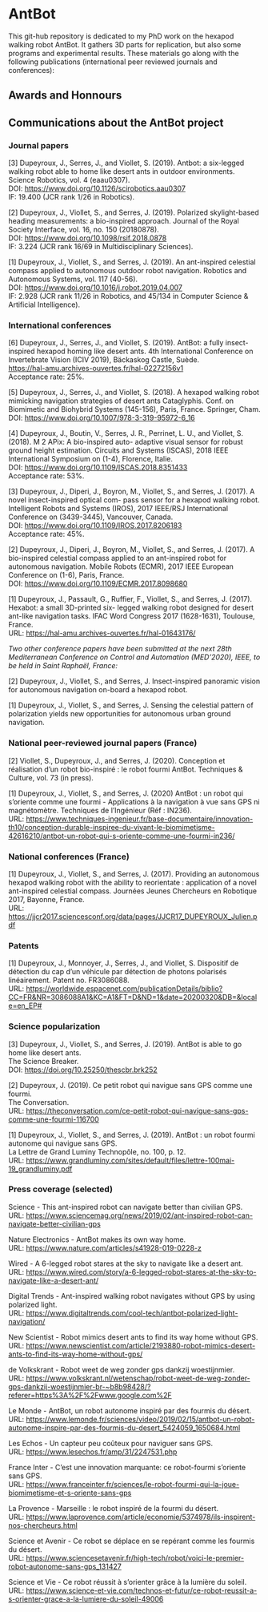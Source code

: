 # AntBot

This git-hub repository is dedicated to my PhD work on the hexapod walking robot AntBot. It gathers 3D parts for replication, but also some programs and experimental results. These materials go along with the following publications (international peer reviewed journals and conferences):

## Awards and Honnours

## Communications about the AntBot project

### Journal papers

[3] Dupeyroux, J., Serres, J., and Viollet, S. (2019). Antbot: a six-legged walking robot able to home like desert ants
in outdoor environments. Science Robotics, vol. 4 (eaau0307).
<br/>DOI: https://www.doi.org/10.1126/scirobotics.aau0307
<br/>IF: 19.400 (JCR rank 1/26 in Robotics).

[2] Dupeyroux, J., Viollet, S., and Serres, J. (2019). Polarized skylight-based heading measurements: a bio-inspired
approach. Journal of the Royal Society Interface, vol. 16, no. 150 (20180878).
<br/>DOI: https://www.doi.org/10.1098/rsif.2018.0878
<br/>IF: 3.224 (JCR rank 16/69 in Multidisciplinary Sciences).

[1] Dupeyroux, J., Viollet, S., and Serres, J. (2019). An ant-inspired celestial compass applied to autonomous
outdoor robot navigation. Robotics and Autonomous Systems, vol. 117 (40-56).
<br/>DOI: https://www.doi.org/10.1016/j.robot.2019.04.007
<br/>IF: 2.928 (JCR rank 11/26 in Robotics, and 45/134 in Computer Science & Artificial Intelligence).

### International conferences

[6] Dupeyroux, J., Serres, J., and Viollet, S. (2019). AntBot: a fully insect-inspired hexapod homing like desert
ants. 4th International Conference on Invertebrate Vision (ICIV 2019), Bäckaskog Castle, Suède.
<br/>https://hal-amu.archives-ouvertes.fr/hal-02272156v1
<br/>Acceptance rate: 25%.

[5] Dupeyroux, J., Serres, J., and Viollet, S. (2018). A hexapod walking robot mimicking navigation strategies of
desert ants Cataglyphis. Conf. on Biomimetic and Biohybrid Systems (145-156), Paris, France. Springer, Cham.
<br/>DOI: https://www.doi.org/10.1007/978-3-319-95972-6_16

[4] Dupeyroux, J., Boutin, V., Serres, J. R., Perrinet, L. U., and Viollet, S. (2018). M 2 APix: A bio-inspired auto-
adaptive visual sensor for robust ground height estimation. Circuits and Systems (ISCAS), 2018 IEEE International
Symposium on (1-4), Florence, Italie.
<br/>DOI: https://www.doi.org/10.1109/ISCAS.2018.8351433
<br/>Acceptance rate: 53%.

[3] Dupeyroux, J., Diperi, J., Boyron, M., Viollet, S., and Serres, J. (2017). A novel insect-inspired optical com-
pass sensor for a hexapod walking robot. Intelligent Robots and Systems (IROS), 2017 IEEE/RSJ International
Conference on (3439-3445), Vancouver, Canada.
<br/>DOI: https://www.doi.org/10.1109/IROS.2017.8206183
<br/>Acceptance rate: 45%.

[2] Dupeyroux, J., Diperi, J., Boyron, M., Viollet, S., and Serres, J. (2017). A bio-inspired celestial compass applied
to an ant-inspired robot for autonomous navigation. Mobile Robots (ECMR), 2017 IEEE European Conference on
(1-6), Paris, France.
<br/>DOI: https://www.doi.org/10.1109/ECMR.2017.8098680

[1] Dupeyroux, J., Passault, G., Ruffier, F., Viollet, S., and Serres, J. (2017). Hexabot: a small 3D-printed six-
legged walking robot designed for desert ant-like navigation tasks. IFAC Word Congress 2017 (1628-1631), Toulouse,
France.
<br/>URL: https://hal-amu.archives-ouvertes.fr/hal-01643176/

*Two other conference papers have been submitted at the next 28th Mediterranean Conference on Control and Automation (MED’2020), IEEE, to be held in Saint Raphaël, France:*

[2] Dupeyroux, J., Viollet, S., and Serres, J. Insect-inspired panoramic vision for autonomous navigation on-board
a hexapod robot.

[1] Dupeyroux, J., Viollet, S., and Serres, J. Sensing the celestial pattern of polarization yields new opportunities
for autonomous urban ground navigation.

### National peer-reviewed journal papers (France)

[2] Viollet, S., Dupeyroux, J., and Serres, J. (2020). Conception et réalisation d’un robot bio-inspiré : le robot
fourmi AntBot. Techniques & Culture, vol. 73 (in press).

[1] Dupeyroux, J., Viollet, S., and Serres, J. (2020) AntBot : un robot qui s’oriente comme une fourmi - Applications
à la navigation à vue sans GPS ni magnétomètre. Techniques de l’Ingénieur (Réf : IN236).
<br/>URL: https://www.techniques-ingenieur.fr/base-documentaire/innovation-th10/conception-durable-inspiree-du-vivant-le-biomimetisme-42616210/antbot-un-robot-qui-s-oriente-comme-une-fourmi-in236/

### National conferences (France)

[1] Dupeyroux, J., Viollet, S., and Serres, J. (2017). Providing an autonomous hexapod walking robot with the ability
to reorientate : application of a novel ant-inspired celestial compass. Journées Jeunes Chercheurs en Robotique
2017, Bayonne, France.
<br/>URL: https://jjcr2017.sciencesconf.org/data/pages/JJCR17_DUPEYROUX_Julien.pdf

### Patents

[1] Dupeyroux, J., Monnoyer, J., Serres, J., and Viollet, S. Dispositif de détection du cap d’un véhicule par détection
de photons polarisés linéairement. Patent no. FR3086088.
<br/>URL: https://worldwide.espacenet.com/publicationDetails/biblio?CC=FR&NR=3086088A1&KC=A1&FT=D&ND=1&date=20200320&DB=&locale=en_EP#

### Science popularization

[3] Dupeyroux, J., Viollet, S., and Serres, J. (2019). AntBot is able to go home like desert ants.
<br/>The Science Breaker.
<br/>DOI: https://doi.org/10.25250/thescbr.brk252

[2] Dupeyroux, J. (2019). Ce petit robot qui navigue sans GPS comme une fourmi.
<br/>The Conversation.
<br/>URL: https://theconversation.com/ce-petit-robot-qui-navigue-sans-gps-comme-une-fourmi-116700

[1] Dupeyroux, J., Viollet, S., and Serres, J. (2019). AntBot : un robot fourmi autonome qui navigue sans GPS.
<br/>La Lettre de Grand Luminy Technopôle, no. 100, p. 12.
<br/>URL: https://www.grandluminy.com/sites/default/files/lettre-100mai-19_grandluminy.pdf

### Press coverage (selected)

Science - This ant-inspired robot can navigate better than civilian GPS.
<br/>URL: https://www.sciencemag.org/news/2019/02/ant-inspired-robot-can-navigate-better-civilian-gps

Nature Electronics - AntBot makes its own way home.
<br/>URL: https://www.nature.com/articles/s41928-019-0228-z

Wired - A 6-legged robot stares at the sky to navigate like a desert ant.
<br/>URL: https://www.wired.com/story/a-6-legged-robot-stares-at-the-sky-to-navigate-like-a-desert-ant/

Digital Trends - Ant-inspired walking robot navigates without GPS by using polarized light.
<br/>URL: https://www.digitaltrends.com/cool-tech/antbot-polarized-light-navigation/

New Scientist - Robot mimics desert ants to find its way home without GPS.
<br/>URL: https://www.newscientist.com/article/2193880-robot-mimics-desert-ants-to-find-its-way-home-without-gps/

de Volkskrant - Robot weet de weg zonder gps dankzij woestijnmier.
<br/>URL: https://www.volkskrant.nl/wetenschap/robot-weet-de-weg-zonder-gps-dankzij-woestijnmier-br-~b8b98428/?referer=https%3A%2F%2Fwww.google.com%2F

Le Monde - AntBot, un robot autonome inspiré par des fourmis du désert.
<br/>URL: https://www.lemonde.fr/sciences/video/2019/02/15/antbot-un-robot-autonome-inspire-par-des-fourmis-du-desert_5424059_1650684.html

Les Echos - Un capteur peu coûteux pour naviguer sans GPS.
<br/>URL: https://www.lesechos.fr/amp/31/2247531.php

France Inter - C’est une innovation marquante: ce robot-fourmi s’oriente sans GPS.
<br/>URL: https://www.franceinter.fr/sciences/le-robot-fourmi-qui-la-joue-biomimetisme-et-s-oriente-sans-gps

La Provence - Marseille : le robot inspiré de la fourmi du désert.
<br/>URL: https://www.laprovence.com/article/economie/5374978/ils-inspirent-nos-chercheurs.html

Science et Avenir - Ce robot se déplace en se repérant comme les fourmis du désert.
<br/>URL: https://www.sciencesetavenir.fr/high-tech/robot/voici-le-premier-robot-autonome-sans-gps_131427

Science et Vie - Ce robot réussit à s’orienter grâce à la lumière du soleil.
<br/>URL: https://www.science-et-vie.com/technos-et-futur/ce-robot-reussit-a-s-orienter-grace-a-la-lumiere-du-soleil-49006

